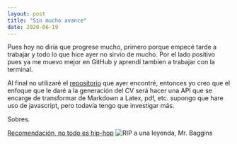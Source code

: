 ```yaml
---
layout: post
title: "Sin mucho avance"
date: 2020-06-19
---
```

Pues hoy no diría que progrese mucho, primero porque empecé tarde a trabajar y todo lo que hice ayer no sirvio de mucho. Por el lado positivo pues ya me muevo mejor en GitHub y aprendí tambien a trabajar con la terminal.

Al final no utilizaré el [repositorio](https://github.com/mszep/pandoc_resume) que ayer encontré, entonces yo creo que el enfoque que le daré a la generación del CV será hacer una API que se encarge de transformar de Markdown a Latex, pdf, etc. supongo que hare uso de javascript, pero todavía tengo que investigar más.

Sobres.

[Recomendación, no todo es hip-hop](https://youtu.be/LpDV6uO-99k)
![RIP a una leyenda, Mr. Baggins](https://preview.redd.it/igcg9fb5vu551.jpg?width=640&crop=smart&auto=webp&s=0047daaad8143fbd5e2a0fc69d2c055bb9a9f9bc)
